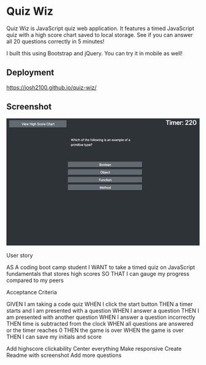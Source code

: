 # Quiz Wiz

Quiz Wiz is JavaScript quiz web application. It features a timed JavaScript quiz with a high score chart saved to local storage. See if you can answer all 20 questions correctly in 5 minutes!

I built this using Bootstrap and jQuery. You can try it in mobile as well!

## Deployment

https://josh2100.github.io/quiz-wiz/

## Screenshot

![Quiz Wiz Screenshot](./assets/images/screenshot.png)

User story

AS A coding boot camp student
I WANT to take a timed quiz on JavaScript fundamentals that stores high scores
SO THAT I can gauge my progress compared to my peers

Acceptance Criteria

GIVEN I am taking a code quiz
WHEN I click the start button
THEN a timer starts and I am presented with a question
WHEN I answer a question
THEN I am presented with another question
WHEN I answer a question incorrectly
THEN time is subtracted from the clock
WHEN all questions are answered or the timer reaches 0
THEN the game is over
WHEN the game is over
THEN I can save my initials and score

Add highscore clickability
Center everything
Make responsive
Create Readme with screenshot
Add more questions
